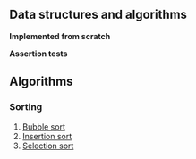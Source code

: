 ## Data structures and algorithms

**Implemented from scratch**

**Assertion tests**

## Algorithms
### Sorting
1. [Bubble sort]('./sorting/bubble.js')
2. [Insertion sort]('./sorting/insertion.js')
3. [Selection sort](./sorting/selection.js)